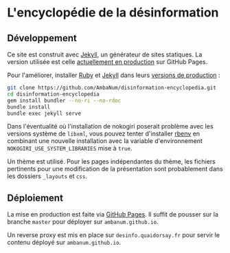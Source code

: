 # L'encyclopédie de la désinformation

## Développement

Ce site est construit avec [Jekyll](https://jekyllrb.com/), un générateur de sites statiques. La version utilisée est celle [actuellement en production](https://pages.github.com/versions/) sur GitHub Pages.

Pour l'améliorer, installer [Ruby](https://www.ruby-lang.org/fr/) et [Jekyll](https://jekyllrb.com) dans leurs [versions de production](https://pages.github.com/versions/) :

```sh
git clone https://github.com/AmbaNum/disinformation-encyclopedia.git
cd disinformation-encyclopedia
gem install bundler --no-ri --no-rdoc
bundle install
bundle exec jekyll serve
```

Dans l'éventualité où l'installation de nokogiri poserait problème avec les versions système de `libxml`, vous pouvez tenter d'installer [rbenv](https://github.com/rbenv/rbenv) en combinant une nouvelle installation avec la variable d'environnement `NOKOGIRI_USE_SYSTEM_LIBRARIES` mise à `true`.

Un thème est utilisé. Pour les pages indépendantes du thème, les fichiers pertinents pour une modification de la présentation sont probablement dans les dossiers `_layouts` et `css`.


## Déploiement

La mise en production est faite via [GitHub Pages](https://pages.github.com). Il suffit de pousser sur la branche `master` pour déployer sur `ambanum.github.io`.

Un reverse proxy est mis en place sur `desinfo.quaidorsay.fr` pour servir le contenu déployé sur `ambanum.github.io`.
